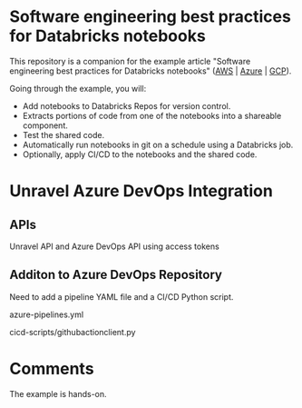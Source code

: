# Software engineering best practices for Databricks notebooks

This repository is a companion for the example article "Software engineering best practices for Databricks notebooks" ([AWS](https://docs.databricks.com/notebooks/best-practices.html) | [Azure](https://docs.microsoft.com/azure/databricks/notebooks/best-practices) | [GCP](https://docs.gcp.databricks.com/notebooks/best-practices.html)).

Going through the example, you will:

* Add notebooks to Databricks Repos for version control.
* Extracts portions of code from one of the notebooks into a shareable component.
* Test the shared code.
* Automatically run notebooks in git on a schedule using a Databricks job.
* Optionally, apply CI/CD to the notebooks and the shared code.


# Unravel Azure DevOps Integration

## APIs
Unravel API and Azure DevOps API using access tokens

## Additon to Azure DevOps Repository 

Need to add a pipeline YAML file and a CI/CD Python script.

azure-pipelines.yml

cicd-scripts/githubactionclient.py 











# Comments
The example is hands-on. 


